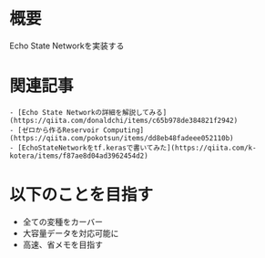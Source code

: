 # 概要
Echo State Networkを実装する
# 関連記事
    - [Echo State Networkの詳細を解説してみる](https://qiita.com/donaldchi/items/c65b978de384821f2942)
    - [ゼロから作るReservoir Computing](https://qiita.com/pokotsun/items/dd8eb48fadeee052110b)
    - [EchoStateNetworkをtf.kerasで書いてみた](https://qiita.com/k-kotera/items/f87ae8d04ad3962454d2)

# 以下のことを目指す
- 全ての変種をカーバー
- 大容量データを対応可能に
- 高速、省メモを目指す
